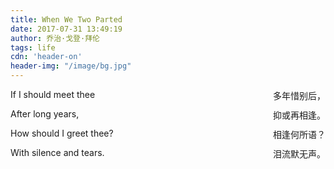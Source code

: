```yaml
---
title: When We Two Parted
date: 2017-07-31 13:49:19
author: 乔治·戈登·拜伦
tags: life
cdn: 'header-on'
header-img: "/image/bg.jpg"
---
```

If I should meet thee    <span style="float: right"> 多年惜别后，</span>

After long years,          <span style="float: right">抑或再相逢。</span>

How should I greet thee?  <span style="float: right">相逢何所语？</span>

With silence and tears.  <span style="float: right"> 泪流默无声。</span>
